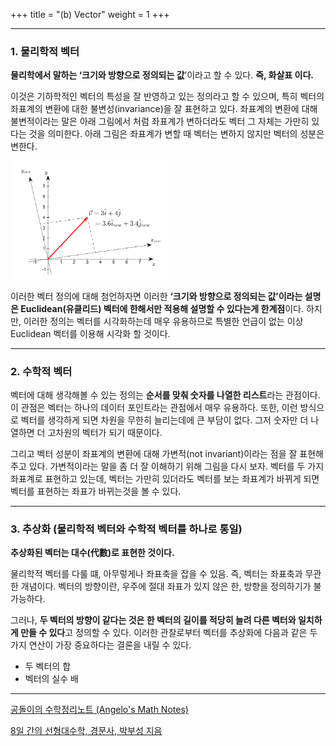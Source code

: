 +++
title = "(b) Vector"
weight = 1
+++

---

### 1. 물리학적 벡터

**물리학에서 말하는 ‘크기와 방향으로 정의되는 값**’이라고 할 수 있다. **즉, 화살표 이다.**

이것은 기하학적인 벡터의 특성을 잘 반영하고 있는 정의라고 할 수 있으며, 특히 벡터의 좌표계의 변환에 대한 불변성(invariance)을 잘 표현하고 있다. 좌표계의 변환에 대해 불변적이라는 말은 아래 그림에서 처럼 좌표계가 변하더라도 벡터 그 자체는 가만히 있다는 것을 의미한다. 아래 그림은 좌표계가 변할 때 벡터는 변하지 않지만 벡터의 성분은 변한다.

<img src="image1.png" width="50%" height="auto">

이러한 벡터 정의에 대해 첨언하자면 이러한 **‘크기와 방향으로 정의되는 값’이라는 설명은 Euclidean(유클리드) 벡터에 한해서만 적용해 설명할 수 있다는게 한계점**이다. 하지만, 이러한 정의는 벡터를 시각화하는데 매우 유용하므로 특별한 언급이 없는 이상 Euclidean 벡터를 이용해 시각화 할 것이다.

---

### 2. 수학적 벡터

벡터에 대해 생각해볼 수 있는 정의는 **순서를 맞춰 숫자를 나열한 리스트**라는 관점이다. 이 관점은 벡터는 하나의 데이터 포인트라는 관점에서 매우 유용하다. 또한, 이런 방식으로 벡터를 생각하게 되면 차원을 무한히 늘리는데에 큰 부담이 없다. 그저 숫자만 더 나열하면 더 고차원의 벡터가 되기 때문이다. 

그리고 벡터 성분이 좌표계의 변환에 대해 가변적(not invariant)이라는 점을 잘 표현해주고 있다. 가변적이라는 말을 좀 더 잘 이해하기 위해 그림을 다시 보자. 벡터를 두 가지 좌표계로 표현하고 있는데, 벡터는 가만히 있더라도 벡터를 보는 좌표계가 바뀌게 되면 벡터를 표현하는 좌표가 바뀌는것을 볼 수 있다.

---

### 3. 추상화 (물리학적 벡터와 수학적 벡터를 하나로 통일)

**추상화된 벡터는 대수(代數)로 표현한 것이다.**

물리학적 벡터를 다룰 떄, 아무렇게나 좌표축을 잡을 수 있음. 즉, 벡터는 좌표축과 무관한 개념이다. 벡터의 방향이란, 우주에 절대 좌표가 있지 않은 한, 방향을 정의하기가 불가능하다. 

그러나, **두 벡터의 방향이 같다는 것은 한 벡터의 길이를 적당히 늘려 다른 벡터와 일치하게 만들 수 있다**고 정의할 수 있다. 이러한 관찰로부터 벡터를 추상화에 다음과 같은 두가지 연산이 가장 중요하다는 결론을 내릴 수 있다.

- 두 벡터의 합
- 벡터의 실수 배

---

[공돌이의 수학정리노트 (Angelo's Math Notes)](https://angeloyeo.github.io/2020/09/07/basic_vector_operation.html)

[8일 간의 선형대수학, 경문사, 박부성 지음](https://www.google.co.kr/books/edition/8%EC%9D%BC%EA%B0%84%EC%9D%98_%EC%84%A0%ED%98%95%EB%8C%80%EC%88%98%ED%95%99/SIXXoAEACAAJ?hl=ko)
